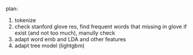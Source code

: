 plan:

1. tokenize
2. check stanford glove res, find frequent words that missing in glove
   if exist (and not too much), manully check
3. adapt word emb and LDA and other features
4. adapt tree model (lightgbm)
